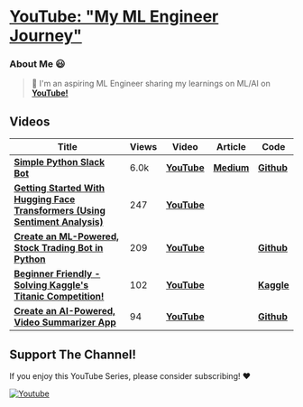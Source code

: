 # [**YouTube: "My ML Engineer Journey"**](https://www.youtube.com/@olivercarmont)

### About Me 😃

> 🤖 I'm an aspiring ML Engineer sharing my learnings on ML/AI on [**YouTube!**](https://www.youtube.com/@olivercarmont) 

## Videos

| Title                                              | Views | Video  | Article | Code | 
| --------------------------------------------------- | ---------- | ------------------ | ------------------ | ------------------ |
| [**Simple Python Slack Bot**](https://www.youtube.com/watch?v=DyzNPAuGtcU&t=26s&ab_channel=OliverCarmont) |⁠6.0k | [**YouTube**](https://www.youtube.com/watch?v=DyzNPAuGtcU&ab_channel=OliverCarmont)    | [**Medium**](https://olivercarmont.medium.com/how-to-make-a-simple-python-slack-bot-828d4a2f982c)  | [**Github**](https://github.com/olivercarmont/Python-Slack-Bot-In-2022/blob/main/README.md)         |
| [**Getting Started With Hugging Face Transformers (Using Sentiment Analysis)**](https://www.youtube.com/watch?v=ecPQP0V3T1w&t=446s&ab_channel=OliverCarmont) |⁠247 | [**YouTube**](https://www.youtube.com/watch?v=ecPQP0V3T1w&t=446s&ab_channel=OliverCarmont)    |   |  
| [**Create an ML-Powered, Stock Trading Bot in Python**](https://www.youtube.com/watch?v=YFUljx0TDLE&ab_channel=OliverCarmont) |209| [**YouTube**](https://www.youtube.com/watch?v=YFUljx0TDLE&ab_channel=OliverCarmont)    |   | [**Github**]()        |
| [**Beginner Friendly - Solving Kaggle's Titanic Competition!**](https://www.youtube.com/watch?v=bm8ibKugE-E&feature=youtu.be&ab_channel=OliverCarmont) |⁠102 | [**YouTube**](https://www.youtube.com/watch?v=bm8ibKugE-E&feature=youtu.be&ab_channel=OliverCarmont)    |   | [**Kaggle**](https://www.kaggle.com/olivercarmont1/youtube-oliver-carmont-titanic-competition)        |
| [**Create an AI-Powered, Video Summarizer App**](https://www.youtube.com/watch?v=p1xBjx6rnmA&t=984s&ab_channel=OliverCarmont) |   94   | [**YouTube**](https://www.youtube.com/watch?v=p1xBjx6rnmA&t=984s&ab_channel=OliverCarmont)    |   | [**Github**](https://github.com/olivercarmont/youtube-video-summarizer-app/tree/main)        |






## Support The Channel!
If you enjoy this YouTube Series, please consider subscribing! ❤️

<a href="https://www.youtube.com/@olivercarmont?sub_confirmation=1"><img alt="Youtube" title="Youtube" src="https://img.shields.io/badge/-Subscribe-red?style=for-the-badge&logo=youtube&logoColor=white"/></a>


